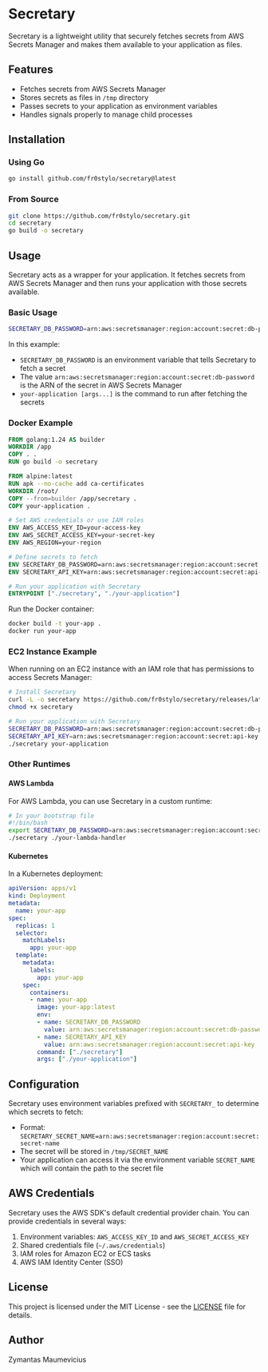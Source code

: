 # Secretary

Secretary is a lightweight utility that securely fetches secrets from AWS Secrets Manager and makes them available to
your application as files.

## Features

- Fetches secrets from AWS Secrets Manager
- Stores secrets as files in `/tmp` directory
- Passes secrets to your application as environment variables
- Handles signals properly to manage child processes

## Installation

### Using Go

```bash
go install github.com/fr0stylo/secretary@latest
```

### From Source

```bash
git clone https://github.com/fr0stylo/secretary.git
cd secretary
go build -o secretary
```

## Usage

Secretary acts as a wrapper for your application. It fetches secrets from AWS Secrets Manager and then runs your
application with those secrets available.

### Basic Usage

```bash
SECRETARY_DB_PASSWORD=arn:aws:secretsmanager:region:account:secret:db-password secretary your-application [args...]
```

In this example:

- `SECRETARY_DB_PASSWORD` is an environment variable that tells Secretary to fetch a secret
- The value `arn:aws:secretsmanager:region:account:secret:db-password` is the ARN of the secret in AWS Secrets Manager
- `your-application [args...]` is the command to run after fetching the secrets

### Docker Example

```dockerfile
FROM golang:1.24 AS builder
WORKDIR /app
COPY . .
RUN go build -o secretary

FROM alpine:latest
RUN apk --no-cache add ca-certificates
WORKDIR /root/
COPY --from=builder /app/secretary .
COPY your-application .

# Set AWS credentials or use IAM roles
ENV AWS_ACCESS_KEY_ID=your-access-key
ENV AWS_SECRET_ACCESS_KEY=your-secret-key
ENV AWS_REGION=your-region

# Define secrets to fetch
ENV SECRETARY_DB_PASSWORD=arn:aws:secretsmanager:region:account:secret:db-password
ENV SECRETARY_API_KEY=arn:aws:secretsmanager:region:account:secret:api-key

# Run your application with Secretary
ENTRYPOINT ["./secretary", "./your-application"]
```

Run the Docker container:

```bash
docker build -t your-app .
docker run your-app
```

### EC2 Instance Example

When running on an EC2 instance with an IAM role that has permissions to access Secrets Manager:

```bash
# Install Secretary
curl -L -o secretary https://github.com/fr0stylo/secretary/releases/latest/download/secretary-linux-amd64
chmod +x secretary

# Run your application with Secretary
SECRETARY_DB_PASSWORD=arn:aws:secretsmanager:region:account:secret:db-password \
SECRETARY_API_KEY=arn:aws:secretsmanager:region:account:secret:api-key \
./secretary your-application
```

### Other Runtimes

#### AWS Lambda

For AWS Lambda, you can use Secretary in a custom runtime:

```bash
# In your bootstrap file
#!/bin/bash
export SECRETARY_DB_PASSWORD=arn:aws:secretsmanager:region:account:secret:db-password
./secretary ./your-lambda-handler
```

#### Kubernetes

In a Kubernetes deployment:

```yaml
apiVersion: apps/v1
kind: Deployment
metadata:
  name: your-app
spec:
  replicas: 1
  selector:
    matchLabels:
      app: your-app
  template:
    metadata:
      labels:
        app: your-app
    spec:
      containers:
      - name: your-app
        image: your-app:latest
        env:
        - name: SECRETARY_DB_PASSWORD
          value: arn:aws:secretsmanager:region:account:secret:db-password
        - name: SECRETARY_API_KEY
          value: arn:aws:secretsmanager:region:account:secret:api-key
        command: ["./secretary"]
        args: ["./your-application"]
```

## Configuration

Secretary uses environment variables prefixed with `SECRETARY_` to determine which secrets to fetch:

- Format: `SECRETARY_SECRET_NAME=arn:aws:secretsmanager:region:account:secret:secret-name`
- The secret will be stored in `/tmp/SECRET_NAME`
- Your application can access it via the environment variable `SECRET_NAME` which will contain the path to the secret
  file

## AWS Credentials

Secretary uses the AWS SDK's default credential provider chain. You can provide credentials in several ways:

1. Environment variables: `AWS_ACCESS_KEY_ID` and `AWS_SECRET_ACCESS_KEY`
2. Shared credentials file (`~/.aws/credentials`)
3. IAM roles for Amazon EC2 or ECS tasks
4. AWS IAM Identity Center (SSO)

## License

This project is licensed under the MIT License - see the [LICENSE](LICENSE) file for details.

## Author

Zymantas Maumevicius
